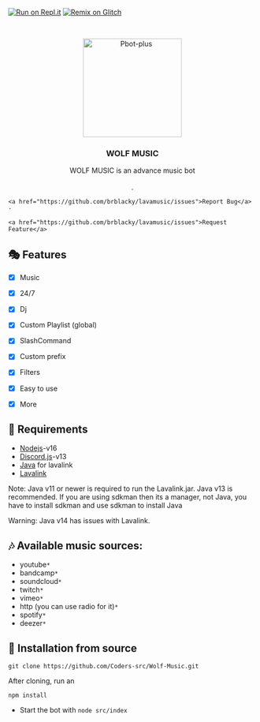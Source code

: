 [![Run on Repl.it](https://repl.it/badge/github/brblacky/lavamusic)](https://repl.it/github.com/Coders-src/Wolf-Music)
[![Remix on Glitch](https://cdn.glitch.com/2703baf2-b643-4da7-ab91-7ee2a2d00b5b%2Fremix-button.svg)](https://glitch.com/edit/#!/import/github.com/Coders-src/Wolf-Music)


<!-- PROJECT LOGO -->
<br />
<p align="center">
  <a href="https://github.com/Coders-src/Wolf-Music">
    <img src="https://media.discordapp.net/attachments/967489232052564110/976494101346258944/unknown.png" alt="Pbot-plus" width="200" height="200">
  </a>

  <h3 align="center">WOLF MUSIC</h3>

  <p align="center">
    WOLF MUSIC is an advance music bot
    <br />
    <br />
  .
   
    <a href="https://github.com/brblacky/lavamusic/issues">Report Bug</a>
    ·
 
    <a href="https://github.com/brblacky/lavamusic/issues">Request Feature</a>
  </p>
</p>


## 🎭 Features
- [x] Music
- [x] 24/7
- [x] Dj 
- [x] Custom Playlist (global)
- [x] SlashCommand
- [x] Custom prefix
- [x] Filters
- [x] Easy to use
- [x] More


## 📎 Requirements
* [Nodejs](https://nodejs.org/en/)-v16 
* [Discord.js](https://github.com/discordjs/discord.js/)-v13
* [Java](https://adoptopenjdk.net/) for lavalink
* [Lavalink](https://ci.fredboat.com/viewLog.html?buildId=lastSuccessful&buildTypeId=Lavalink_Build&tab=artifacts&guest=1)

Note: Java v11 or newer is required to run the Lavalink.jar. Java v13 is recommended. If you are using sdkman then its a manager, not Java, you have to install sdkman and use sdkman to install Java

Warning: Java v14 has issues with Lavalink.


## 🎶 Available music sources:

- youtube`*`
- bandcamp`*`
- soundcloud`*`
- twitch`*`
- vimeo`*`
- http (you can use radio for it)`*`
- spotify`*`
- deezer`*`


<!-- INSTALL -->
## 🚀 Installation from source
```
git clone https://github.com/Coders-src/Wolf-Music.git
```
After cloning, run an
```
npm install
```
* Start the bot with `node src/index`


